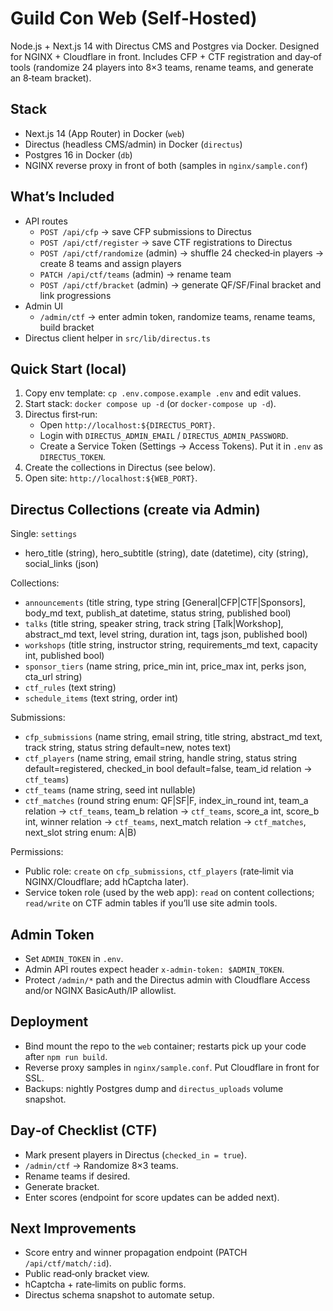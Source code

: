 # Guild Con Web (Self‑Hosted)

Node.js + Next.js 14 with Directus CMS and Postgres via Docker. Designed for NGINX + Cloudflare in front. Includes CFP + CTF registration and day‑of tools (randomize 24 players into 8×3 teams, rename teams, and generate an 8‑team bracket).

## Stack
- Next.js 14 (App Router) in Docker (`web`)
- Directus (headless CMS/admin) in Docker (`directus`)
- Postgres 16 in Docker (`db`)
- NGINX reverse proxy in front of both (samples in `nginx/sample.conf`)

## What’s Included
- API routes
  - `POST /api/cfp` → save CFP submissions to Directus
  - `POST /api/ctf/register` → save CTF registrations to Directus
  - `POST /api/ctf/randomize` (admin) → shuffle 24 checked‑in players → create 8 teams and assign players
  - `PATCH /api/ctf/teams` (admin) → rename team
  - `POST /api/ctf/bracket` (admin) → generate QF/SF/Final bracket and link progressions
- Admin UI
  - `/admin/ctf` → enter admin token, randomize teams, rename teams, build bracket
- Directus client helper in `src/lib/directus.ts`

## Quick Start (local)
1. Copy env template: `cp .env.compose.example .env` and edit values.
2. Start stack: `docker compose up -d` (or `docker-compose up -d`).
3. Directus first‑run:
   - Open `http://localhost:${DIRECTUS_PORT}`.
   - Login with `DIRECTUS_ADMIN_EMAIL` / `DIRECTUS_ADMIN_PASSWORD`.
   - Create a Service Token (Settings → Access Tokens). Put it in `.env` as `DIRECTUS_TOKEN`.
4. Create the collections in Directus (see below).
5. Open site: `http://localhost:${WEB_PORT}`.

## Directus Collections (create via Admin)
Single: `settings`
- hero_title (string), hero_subtitle (string), date (datetime), city (string), social_links (json)

Collections:
- `announcements` (title string, type string [General|CFP|CTF|Sponsors], body_md text, publish_at datetime, status string, published bool)
- `talks` (title string, speaker string, track string [Talk|Workshop], abstract_md text, level string, duration int, tags json, published bool)
- `workshops` (title string, instructor string, requirements_md text, capacity int, published bool)
- `sponsor_tiers` (name string, price_min int, price_max int, perks json, cta_url string)
- `ctf_rules` (text string)
- `schedule_items` (text string, order int)

Submissions:
- `cfp_submissions` (name string, email string, title string, abstract_md text, track string, status string default=new, notes text)
- `ctf_players` (name string, email string, handle string, status string default=registered, checked_in bool default=false, team_id relation → `ctf_teams`)
- `ctf_teams` (name string, seed int nullable)
- `ctf_matches` (round string enum: QF|SF|F, index_in_round int, team_a relation → `ctf_teams`, team_b relation → `ctf_teams`, score_a int, score_b int, winner relation → `ctf_teams`, next_match relation → `ctf_matches`, next_slot string enum: A|B)

Permissions:
- Public role: `create` on `cfp_submissions`, `ctf_players` (rate‑limit via NGINX/Cloudflare; add hCaptcha later).
- Service token role (used by the web app): `read` on content collections; `read/write` on CTF admin tables if you’ll use site admin tools.

## Admin Token
- Set `ADMIN_TOKEN` in `.env`.
- Admin API routes expect header `x-admin-token: $ADMIN_TOKEN`.
- Protect `/admin/*` path and the Directus admin with Cloudflare Access and/or NGINX BasicAuth/IP allowlist.

## Deployment
- Bind mount the repo to the `web` container; restarts pick up your code after `npm run build`.
- Reverse proxy samples in `nginx/sample.conf`. Put Cloudflare in front for SSL.
- Backups: nightly Postgres dump and `directus_uploads` volume snapshot.

## Day‑of Checklist (CTF)
- Mark present players in Directus (`checked_in = true`).
- `/admin/ctf` → Randomize 8×3 teams.
- Rename teams if desired.
- Generate bracket.
- Enter scores (endpoint for score updates can be added next).

## Next Improvements
- Score entry and winner propagation endpoint (PATCH `/api/ctf/match/:id`).
- Public read‑only bracket view.
- hCaptcha + rate‑limits on public forms.
- Directus schema snapshot to automate setup.

